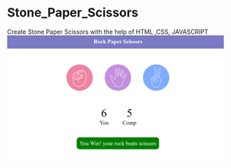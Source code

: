 # Stone_Paper_Scissors
Create Stone Paper Scissors with the help of HTML ,CSS, JAVASCRIPT
![Profile Image](screenshot.png)
